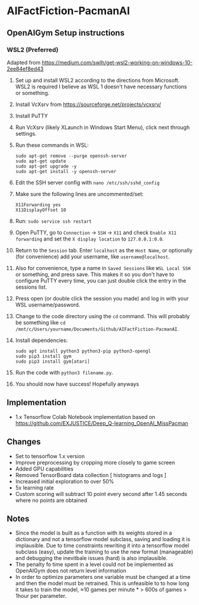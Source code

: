 # AIFactFiction-PacmanAI

## OpenAIGym Setup instructions

### WSL2 (Preferred)

Adapted from https://medium.com/swlh/get-wsl2-working-on-windows-10-2ee84ef8ed43

1. Set up and install WSL2 according to the directions from Microsoft. WSL2 is required I believe as WSL 1 doesn't have necessary functions or something.

2. Install VcXsrv from https://sourceforge.net/projects/vcxsrv/

3. Install PuTTY

4. Run VcXsrv (likely XLaunch in Windows Start Menu), click next through settings. 

5. Run these commands in WSL: 
    ```
    sudo apt-get remove --purge openssh-server
    sudo apt-get update
    sudo apt-get upgrade -y
    sudo apt-get install -y openssh-server
    ```

6. Edit the SSH server config with `nano /etc/ssh/sshd_config`

7. Make sure the following lines are uncommented/set:
    ```
    X11Forwarding yes
    X11DisplayOffset 10
    ```

8. Run: `sudo service ssh restart`

9. Open PuTTY, go to `Connection` -> `SSH` -> `X11` and check `Enable X11 forwarding` and set the `X display location` to `127.0.0.1:0.0`.

10. Return to the `Session` tab. Enter `localhost` as the `Host Name`, or optionally (for convenience) add your username, like `username@localhost`.

11. Also for convenience, type a name in `Saved Sessions` like `WSL Local SSH` or something, and press save. This makes it so you don't have to configure PuTTY every time, you can just double click the entry in the sessions list. 

12. Press open (or double click the session you made) and log in with your WSL username/password.

13. Change to the code directory using the `cd` command. This will probably be something like `cd /mnt/c/Users/yourname/Documents/Github/AIFactFiction-PacmanAI`. 

14. Install dependencies:
    ```
    sudo apt install python3 python3-pip python3-opengl
    sudo pip3 install gym
    sudo pip3 install gym[atari]
    ```

15. Run the code with `python3 filename.py`.

16. You should now have success! Hopefully anyways

## Implementation
* 1.x Tensorflow Colab Notebook implementation based on https://github.com/EXJUSTICE/Deep_Q-learning_OpenAI_MissPacman

## Changes
* Set to tensorflow 1.x version
* Improve preprocessing by cropping more closely to game screen
* Added GPU capabilities
* Removed TensorBoard data collection [ histograms and logs ]
* Increased initial exploration to over 50%
* 5x learning rate
* Custom scoring will subtract 10 point every second after 1.45 seconds where no points are obtained

## Notes
* Since the model is built as a function with its weights stored in a dictionary and not a tensorflow model subclass, saving and loading it is implausible. Due to time constraints rewriting it into a tensorflow model subclass (easy), update the training to use the new format (manageable) and debugging the inevitbale issues (hard) is also implausible.
* The penalty fo time spent in a level could not be implemented as OpenAIGym does not return level information
* In order to optimize parameters one variable must be changed at a time and then the model must be retrained. This is unfeasible to to how long it takes to train the model, ≈10 games per minute * > 600s of games > 1hour per parameter.
